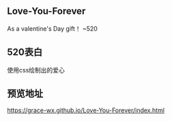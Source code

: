 ## Love-You-Forever
As a valentine's Day gift！ ~520

## 520表白
使用css绘制出的爱心

## 预览地址
https://grace-wx.github.io/Love-You-Forever/index.html
